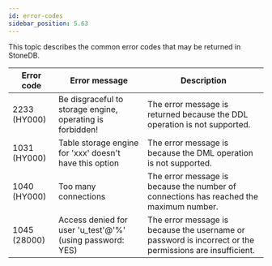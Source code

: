 ```yaml
---
id: error-codes
sidebar_position: 5.63
---
```



This topic describes the common error codes that may be returned in StoneDB.


| **Error code** | **Error message** | **Description** |
| --- | --- | --- |
| 2233 (HY000) | Be disgraceful to storage engine, operating is forbidden! | The error message is returned because the DDL operation is not supported. |
| 1031 (HY000) | Table storage engine for 'xxx' doesn't have this option | The error message is because the DML operation is not supported. |
| 1040 (HY000) | Too many connections | The error message is because the number of connections has reached the maximum number. |
| 1045 (28000) | Access denied for user 'u_test'@'%' (using password: YES) | The error message is because the username or password is incorrect or the permissions are insufficient. |

